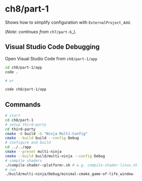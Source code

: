 # ch8/part-1

Shows how to simplify configuration with `ExternalProject_Add`.

(_Note: continues from_ `ch7/part-6`_).

## Visual Studio Code Debugging

Open Visual Studio Code from `ch8/part-1/app`

```bash
cd ch8/part-1/app
code .

# or

code ch8/part-1/app
```

## Commands

```bash
# start
cd ch8/part-1
# setup third-party
cd third-party
cmake -B build -G "Ninja Multi-Config"
cmake --build build --config Debug
# configure and build
cd ../../app
cmake --preset multi-ninja
cmake --build build/multi-ninja --config Debug
# compile shaders
./compile-shader-<platform>.sh # e.g. compile-shader-linux.sh
# run
./build/multi-ninja/Debug/minimal-cmake_game-of-life_window
```
